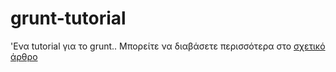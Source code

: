 grunt-tutorial
==============

'Ενα tutorial για το grunt.. Μπορείτε να διαβάσετε περισσότερα στο [σχετικό άρθρο](http://blog.redmob.gr/grunt-javascript-task-runner-kataskevi-istoselidon)
